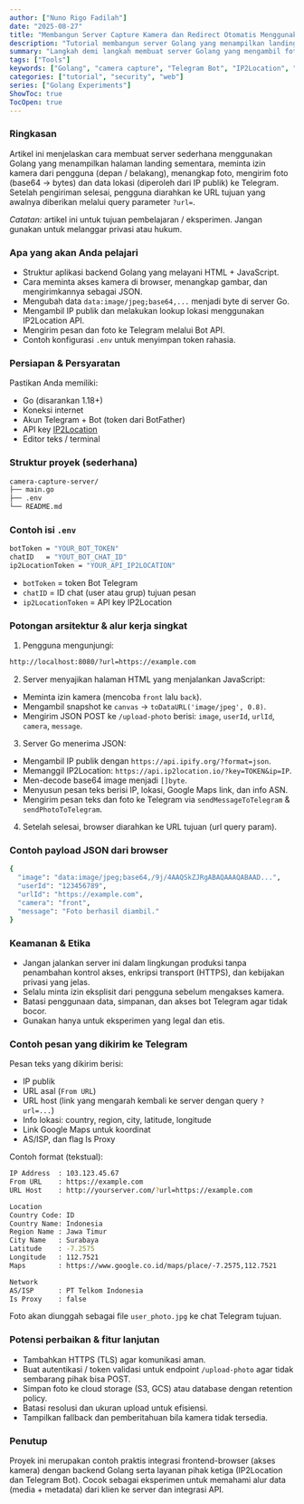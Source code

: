 ```yaml
---
author: ["Nuno Rigo Fadilah"]
date: "2025-08-27"
title: "Membangun Server Capture Kamera dan Redirect Otomatis Menggunakan Golang"
description: "Tutorial membangun server Golang yang menampilkan landing page, meminta izin kamera, mengambil foto otomatis, memperoleh data lokasi dari IP publik, lalu mengirim foto + data ke Telegram Bot. Cocok untuk eksperimen teknis dan pembelajaran integrasi web–backend."
summary: "Langkah demi langkah membuat server Golang yang mengambil foto pengguna lewat browser, mengonversi gambar base64, mengambil IP publik & lokasi via IP2Location, lalu mengirimkan foto dan data lokasi ke Telegram Bot. Termasuk contoh konfigurasi .env dan instruksi menjalankan server."
tags: ["Tools"]
keywords: ["Golang", "camera capture", "Telegram Bot", "IP2Location", "web camera", "base64 image"]
categories: ["tutorial", "security", "web"]
series: ["Golang Experiments"]
ShowToc: true
TocOpen: true
---
```


### Ringkasan
Artikel ini menjelaskan cara membuat server sederhana menggunakan Golang yang menampilkan halaman landing sementara, meminta izin kamera dari pengguna (depan / belakang), menangkap foto, mengirim foto (base64 → bytes) dan data lokasi (diperoleh dari IP publik) ke Telegram. Setelah pengiriman selesai, pengguna diarahkan ke URL tujuan yang awalnya diberikan melalui query parameter `?url=`.

*Catatan:* artikel ini untuk tujuan pembelajaran / eksperimen. Jangan gunakan untuk melanggar privasi atau hukum.

### Apa yang akan Anda pelajari
- Struktur aplikasi backend Golang yang melayani HTML + JavaScript.
- Cara meminta akses kamera di browser, menangkap gambar, dan mengirimkannya sebagai JSON.
- Mengubah data `data:image/jpeg;base64,...` menjadi byte di server Go.
- Mengambil IP publik dan melakukan lookup lokasi menggunakan IP2Location API.
- Mengirim pesan dan foto ke Telegram melalui Bot API.
- Contoh konfigurasi `.env` untuk menyimpan token rahasia.

### Persiapan & Persyaratan
Pastikan Anda memiliki:
- Go (disarankan 1.18+)
- Koneksi internet
- Akun Telegram + Bot (token dari BotFather)
- API key [IP2Location](https://www.ip2location.io/)
- Editor teks / terminal

### Struktur proyek (sederhana)
```bash
camera-capture-server/
├── main.go
├── .env
└── README.md
```

### Contoh isi `.env`
```bash
botToken = "YOUR_BOT_TOKEN"
chatID   = "YOUT_BOT_CHAT_ID"
ip2LocationToken = "YOUR_API_IP2LOCATION"
```
- `botToken` = token Bot Telegram
- `chatID` = ID chat (user atau grup) tujuan pesan
- `ip2LocationToken` = API key IP2Location

### Potongan arsitektur & alur kerja singkat
1. Pengguna mengunjungi:
```bash
http://localhost:8080/?url=https://example.com
```
2. Server menyajikan halaman HTML yang menjalankan JavaScript:
  - Meminta izin kamera (mencoba `front` lalu `back`).
  - Mengambil snapshot ke `canvas` → `toDataURL('image/jpeg', 0.8)`.
  - Mengirim JSON POST ke `/upload-photo` berisi: `image`, `userId`, `urlId`, `camera`, `message`.

3. Server Go menerima JSON:
  - Mengambil IP publik dengan `https://api.ipify.org/?format=json`.
  - Memanggil IP2Location: `https://api.ip2location.io/?key=TOKEN&ip=IP`.
  - Men-decode base64 image menjadi `[]byte`.
  - Menyusun pesan teks berisi IP, lokasi, Google Maps link, dan info ASN.
  - Mengirim pesan teks dan foto ke Telegram via `sendMessageToTelegram` & `sendPhotoToTelegram`.

4. Setelah selesai, browser diarahkan ke URL tujuan (url query param).

### Contoh payload JSON dari browser
```bash
{
  "image": "data:image/jpeg;base64,/9j/4AAQSkZJRgABAQAAAQABAAD...",
  "userId": "123456789",
  "urlId": "https://example.com",
  "camera": "front",
  "message": "Foto berhasil diambil."
}
```

### Keamanan & Etika
- Jangan jalankan server ini dalam lingkungan produksi tanpa penambahan kontrol akses, enkripsi transport (HTTPS), dan kebijakan privasi yang jelas.
- Selalu minta izin eksplisit dari pengguna sebelum mengakses kamera.
- Batasi penggunaan data, simpanan, dan akses bot Telegram agar tidak bocor.
- Gunakan hanya untuk eksperimen yang legal dan etis.

### Contoh pesan yang dikirim ke Telegram
Pesan teks yang dikirim berisi:
- IP publik
- URL asal (`From URL`)
- URL host (link yang mengarah kembali ke server dengan query `?url=...`)
- Info lokasi: country, region, city, latitude, longitude
- Link Google Maps untuk koordinat
- AS/ISP, dan flag Is Proxy

Contoh format (tekstual):
```bash
IP Address  : 103.123.45.67
From URL    : https://example.com
URL Host    : http://yourserver.com/?url=https://example.com

Location
Country Code: ID
Country Name: Indonesia
Region Name : Jawa Timur
City Name   : Surabaya
Latitude    : -7.2575
Longitude   : 112.7521
Maps        : https://www.google.co.id/maps/place/-7.2575,112.7521

Network
AS/ISP      : PT Telkom Indonesia
Is Proxy    : false
```

Foto akan diunggah sebagai file `user_photo.jpg` ke chat Telegram tujuan.

### Potensi perbaikan & fitur lanjutan
- Tambahkan HTTPS (TLS) agar komunikasi aman.
- Buat autentikasi / token validasi untuk endpoint `/upload-photo` agar tidak sembarang pihak bisa POST.
- Simpan foto ke cloud storage (S3, GCS) atau database dengan retention policy.
- Batasi resolusi dan ukuran upload untuk efisiensi.
- Tampilkan fallback dan pemberitahuan bila kamera tidak tersedia.

### Penutup
Proyek ini merupakan contoh praktis integrasi frontend-browser (akses kamera) dengan backend Golang serta layanan pihak ketiga (IP2Location dan Telegram Bot). Cocok sebagai eksperimen untuk memahami alur data (media + metadata) dari klien ke server dan integrasi API.
